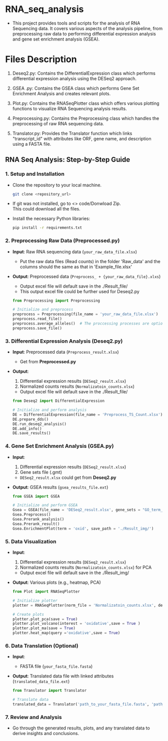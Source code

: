 # RNA_seq_analysis
- This project provides tools and scripts for the analysis of RNA Sequencing data. It covers various aspects of the analysis pipeline, from preprocessing raw data to performing differential expression analysis and gene set enrichment analysis (GSEA).

# Files Description
1. Deseq2.py: Contains the DifferentialExpression class which performs differential expression analysis using the DESeq2 approach.

2. GSEA .py: Contains the GSEA class which performs Gene Set Enrichment Analysis and creates relevant plots.

3. Plot.py: Contains the RNASeqPlotter class which offers various plotting functions to visualize RNA Sequencing analysis results.

4. Preprocessing.py: Contains the Preprocessing class which handles the preprocessing of raw RNA sequencing data.

5. Translator.py: Provides the Translator function which links "transcript_id" with attributes like ORF, gene name, and description using a FASTA file.

## RNA Seq Analysis: Step-by-Step Guide

### 1. Setup and Installation
- Clone the repository to your local machine.
    ```sh
    git clone <repository_url>
    ```
- If git was not installed, go to <> code/Donwload Zip.<br> 
    This could download all the files.

- Install the necessary Python libraries:
    ```sh
    pip install -r requirements.txt
    ```

### 2. Preprocessing Raw Data (Preprocessed.py)
- **Input**: Raw RNA sequencing data (`your_raw_data_file.xlsx`)<br>
    - Put the raw data files (Read counts) in the folder 'Raw_data' and the columns should the same as that in 'Example_file.xlsx'<br>

- **Output**: Preprocessed data (`Preprocess_ + {your_raw_data_file}.xlxs`)
    - Output excel file will default save in the ./Result_file/ 
    - This output excel file could be further used for Deseq2.py

    ```python
    from Preprocessing import Preprocessing
    
    # Initialize and preprocess
    preprocess = Preprocessing(file_name = 'your_raw_data_file.xlsx')
    preprocess.read_file()
    preprocess.average_alleles()  # The proccessing processes are optional
    preprocess.save_file()
    ```

### 3. Differential Expression Analysis (Deseq2.py)
- **Input**: Preprocessed data (`Preprocess_result.xlsx`) 
    - Get from **Preprocessed.py**
- **Output**: 
    1. Differential expression results (`DESeq2_result.xlsx`)
    2. Normalized counts results (`Normalizatoin_counts.xlsx`)
    - Output excel file will default save in the ./Result_file/ <br>

    ```python
    from Deseq2 import DifferentialExpression
    
    # Initialize and perform analysis
    DE = DifferentialExpression(file_name = 'Preprocess_TS_Count.xlsx')
    DE.prepare_dds()
    DE.run_deseq2_analysis()
    DE.add_info()
    DE.save_results()

    ```

### 4. Gene Set Enrichment Analysis (GSEA.py)
- **Input**: 
    1. Differential expression results (`DESeq2_result.xlsx`)
    2. Gene sets file (.gmt)
    - `DESeq2_result.xlsx` could get from **Deseq2.py**

- **Output**: GSEA results (`gsea_results_file.ext`)

    ```python
    from GSEA import GSEA
    
    # Initialize and perform GSEA
    Gsea = GSEA(file_name = 'DESeq2_result.xlsx', gene_sets = "GO_term_GSEA.gmt")
    Gsea.Preprocess()
    Gsea.Prerank_analysis()
    Gsea.Prerank_result()
    Gsea.EnrichmentPlot(term = 'oxid', save_path = './Result_img/')


### 5. Data Visualization
- **Input**:     
    1. Differential expression results (`DESeq2_result.xlsx`)
    2. Normalized counts results (`Normalizatoin_counts.xlsx`) for PCA
    - Output excel file will default save in the ./Result_img/ <br>
- **Output**: Various plots (e.g., heatmap, PCA)

    ```python
    from Plot import RNASeqPlotter
    
    # Initialize plotter
    plotter = RNASeqPlotter(norm_file = 'Normalizatoin_counts.xlsx', deseq2_file = 'DESeq2_result.xlsx')
    
    # Create plots
    plotter.plot_pca(save = True)
    plotter.plot_volcano(interest = 'oxidative',save = True )
    plotter.plot_ma(save = True)
    plotter.heat_map(query ='oxidative',save = True)

### 6. Data Translation (Optional)
- **Input**: 
  - FASTA file (`your_fasta_file.fasta`)
- **Output**: Translated data file with linked attributes (`translated_data_file.ext`)

    ```python
    from Translator import Translator
    
    # Translate data
    translated_data = Translator('path_to_your_fasta_file.fasta', 'path_to_your_data_file.ext')
    ```

### 7. Review and Analysis
- Go through the generated results, plots, and any translated data to derive insights and conclusions.
